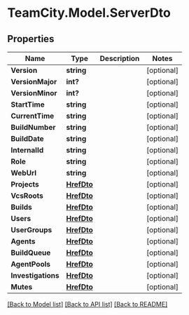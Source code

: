 # TeamCity.Model.ServerDto
## Properties

Name | Type | Description | Notes
------------ | ------------- | ------------- | -------------
**Version** | **string** |  | [optional] 
**VersionMajor** | **int?** |  | [optional] 
**VersionMinor** | **int?** |  | [optional] 
**StartTime** | **string** |  | [optional] 
**CurrentTime** | **string** |  | [optional] 
**BuildNumber** | **string** |  | [optional] 
**BuildDate** | **string** |  | [optional] 
**InternalId** | **string** |  | [optional] 
**Role** | **string** |  | [optional] 
**WebUrl** | **string** |  | [optional] 
**Projects** | [**HrefDto**](HrefDto.md) |  | [optional] 
**VcsRoots** | [**HrefDto**](HrefDto.md) |  | [optional] 
**Builds** | [**HrefDto**](HrefDto.md) |  | [optional] 
**Users** | [**HrefDto**](HrefDto.md) |  | [optional] 
**UserGroups** | [**HrefDto**](HrefDto.md) |  | [optional] 
**Agents** | [**HrefDto**](HrefDto.md) |  | [optional] 
**BuildQueue** | [**HrefDto**](HrefDto.md) |  | [optional] 
**AgentPools** | [**HrefDto**](HrefDto.md) |  | [optional] 
**Investigations** | [**HrefDto**](HrefDto.md) |  | [optional] 
**Mutes** | [**HrefDto**](HrefDto.md) |  | [optional] 

[[Back to Model list]](../README.md#documentation-for-models) [[Back to API list]](../README.md#documentation-for-api-endpoints) [[Back to README]](../README.md)

